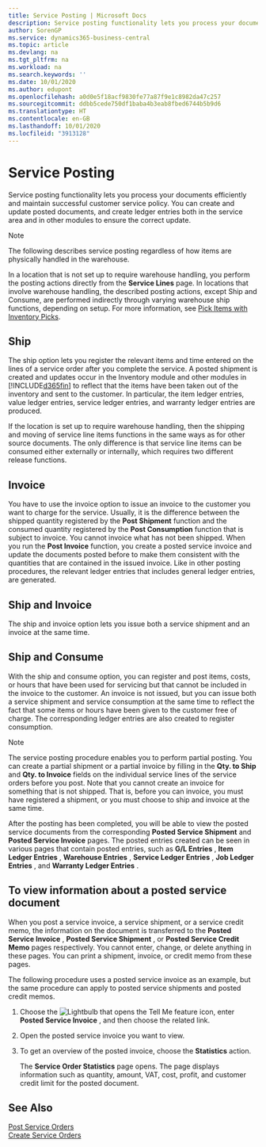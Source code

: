 ```yaml
---
title: Service Posting | Microsoft Docs
description: Service posting functionality lets you process your documents efficiently and maintain successful customer service policy. You can create and update posted documents, and create ledger entries both in the service area and in other modules to ensure the correct update.
author: SorenGP
ms.service: dynamics365-business-central
ms.topic: article
ms.devlang: na
ms.tgt_pltfrm: na
ms.workload: na
ms.search.keywords: ''
ms.date: 10/01/2020
ms.author: edupont
ms.openlocfilehash: a0d0e5f18acf9830fe77a87f9e1c8982da47c257
ms.sourcegitcommit: ddbb5cede750df1baba4b3eab8fbed6744b5b9d6
ms.translationtype: HT
ms.contentlocale: en-GB
ms.lasthandoff: 10/01/2020
ms.locfileid: "3913128"
---
```

# <a name="service-posting"></a>Service Posting
Service posting functionality lets you process your documents efficiently and maintain successful customer service policy. You can create and update posted documents, and create ledger entries both in the service area and in other modules to ensure the correct update.  

> [!NOTE]  
>  The following describes service posting regardless of how items are physically handled in the warehouse.  
>   
>  In a location that is not set up to require warehouse handling, you perform the posting actions directly from the **Service Lines** page. In locations that involve warehouse handling, the described posting actions, except Ship and Consume, are performed indirectly through varying warehouse ship functions, depending on setup. For more information, see [Pick Items with Inventory Picks](warehouse-how-to-pick-items-with-inventory-picks.md).  

## <a name="ship"></a>Ship  
The ship option lets you register the relevant items and time entered on the lines of a service order after you complete the service. A posted shipment is created and updates occur in the Inventory module and other modules in [!INCLUDE[d365fin](includes/d365fin_md.md)] to reflect that the items have been taken out of the inventory and sent to the customer. In particular, the item ledger entries, value ledger entries, service ledger entries, and warranty ledger entries are produced.  

If the location is set up to require warehouse handling, then the shipping and moving of service line items functions in the same ways as for other source documents. The only difference is that service line items can be consumed either externally or internally, which requires two different release functions.

## <a name="invoice"></a>Invoice  
You have to use the invoice option to issue an invoice to the customer you want to charge for the service. Usually, it is the difference between the shipped quantity registered by the **Post Shipment** function and the consumed quantity registered by the **Post Consumption** function that is subject to invoice. You cannot invoice what has not been shipped. When you run the **Post Invoice** function, you create a posted service invoice and update the documents posted before to make them consistent with the quantities that are contained in the issued invoice. Like in other posting procedures, the relevant ledger entries that includes general ledger entries, are generated.  

## <a name="ship-and-invoice"></a>Ship and Invoice  
The ship and invoice option lets you issue both a service shipment and an invoice at the same time.  

## <a name="ship-and-consume"></a>Ship and Consume  
With the ship and consume option, you can register and post items, costs, or hours that have been used for servicing but that cannot be included in the invoice to the customer. An invoice is not issued, but you can issue both a service shipment and service consumption at the same time to reflect the fact that some items or hours have been given to the customer free of charge. The corresponding ledger entries are also created to register consumption.  

> [!NOTE]  
>  The service posting procedure enables you to perform partial posting. You can create a partial shipment or a partial invoice by filling in the **Qty. to Ship** and **Qty. to Invoice** fields on the individual service lines of the service orders before you post. Note that you cannot create an invoice for something that is not shipped. That is, before you can invoice, you must have registered a shipment, or you must choose to ship and invoice at the same time.  

After the posting has been completed, you will be able to view the posted service documents from the corresponding **Posted Service Shipment** and **Posted Service Invoice** pages. The posted entries created can be seen in various pages that contain posted entries, such as **G/L Entries** , **Item Ledger Entries** , **Warehouse Entries** , **Service Ledger Entries** , **Job Ledger Entries** , and **Warranty Ledger Entries** .  

## <a name="to-view-information-about-a-posted-service-document"></a>To view information about a posted service document  
When you post a service invoice, a service shipment, or a service credit memo, the information on the document is transferred to the **Posted Service Invoice** , **Posted Service Shipment** , or **Posted Service Credit Memo** pages respectively. You cannot enter, change, or delete anything in these pages. You can print a shipment, invoice, or credit memo from these pages.  

The following procedure uses a posted service invoice as an example, but the same procedure can apply to posted service shipments and posted credit memos.  

1. Choose the ![Lightbulb that opens the Tell Me feature](media/ui-search/search_small.png "Tell me what you want to do") icon, enter **Posted Service Invoice** , and then choose the related link.  
2. Open the posted service invoice you want to view.  
3. To get an overview of the posted invoice, choose the **Statistics** action.  

    The **Service Order Statistics** page opens. The page displays information such as quantity, amount, VAT, cost, profit, and customer credit limit for the posted document.

## <a name="see-also"></a>See Also  
[Post Service Orders](service-how-to-post-service-orders.md)   
[Create Service Orders](service-how-to-create-service-orders.md)
